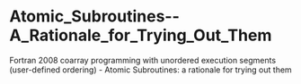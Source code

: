 # Atomic_Subroutines--A_Rationale_for_Trying_Out_Them
Fortran 2008 coarray programming with unordered execution segments (user-defined ordering) - Atomic Subroutines: a rationale for trying out them
